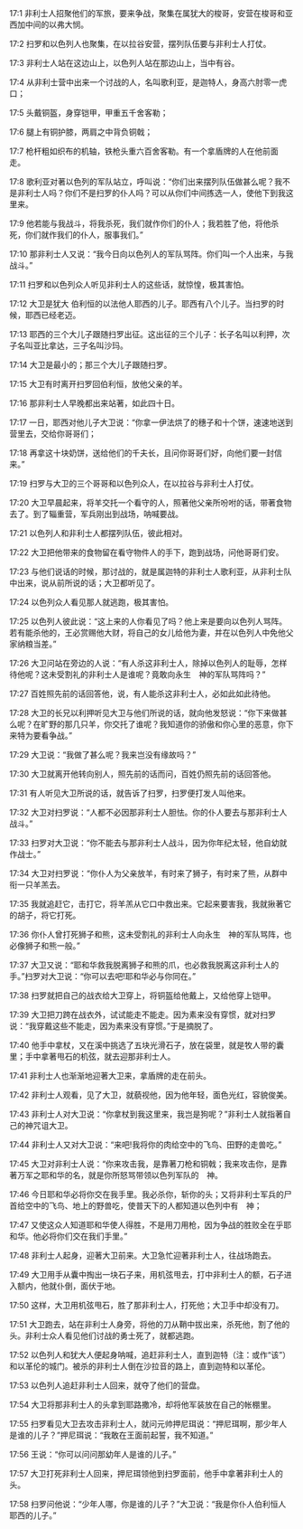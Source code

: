 <a id="1"></a>17:1  非利士人招聚他们的军旅，要来争战，聚集在属犹大的梭哥，安营在梭哥和亚西加中间的以弗大悯。  

<a id="2"></a>17:2  扫罗和以色列人也聚集，在以拉谷安营，摆列队伍要与非利士人打仗。  

<a id="3"></a>17:3  非利士人站在这边山上，以色列人站在那边山上，当中有谷。  

<a id="4"></a>17:4  从非利士营中出来一个讨战的人，名叫歌利亚，是迦特人，身高六肘零一虎口；  

<a id="5"></a>17:5  头戴铜盔，身穿铠甲，甲重五千舍客勒；  

<a id="6"></a>17:6  腿上有铜护膝，两肩之中背负铜戟；  

<a id="7"></a>17:7  枪杆粗如织布的机轴，铁枪头重六百舍客勒。有一个拿盾牌的人在他前面走。  

<a id="8"></a>17:8  歌利亚对著以色列的军队站立，呼叫说：“你们出来摆列队伍做甚么呢？我不是非利士人吗？你们不是扫罗的仆人吗？可以从你们中间拣选一人，使他下到我这里来。  

<a id="9"></a>17:9  他若能与我战斗，将我杀死，我们就作你们的仆人；我若胜了他，将他杀死，你们就作我们的仆人，服事我们。”  

<a id="10"></a>17:10  那非利士人又说：“我今日向以色列人的军队骂阵。你们叫一个人出来，与我战斗。”　  

<a id="11"></a>17:11  扫罗和以色列众人听见非利士人的这些话，就惊惶，极其害怕。  

<a id="12"></a>17:12  大卫是犹大 伯利恒的以法他人耶西的儿子。耶西有八个儿子。当扫罗的时候，耶西已经老迈。  

<a id="13"></a>17:13  耶西的三个大儿子跟随扫罗出征。这出征的三个儿子：长子名叫以利押，次子名叫亚比拿达，三子名叫沙玛。  

<a id="14"></a>17:14  大卫是最小的；那三个大儿子跟随扫罗。  

<a id="15"></a>17:15  大卫有时离开扫罗回伯利恒，放他父亲的羊。  

<a id="16"></a>17:16  那非利士人早晚都出来站著，如此四十日。  

<a id="17"></a>17:17  一日，耶西对他儿子大卫说：“你拿一伊法烘了的穗子和十个饼，速速地送到营里去，交给你哥哥们；  

<a id="18"></a>17:18  再拿这十块奶饼，送给他们的千夫长，且问你哥哥们好，向他们要一封信来。”  

<a id="19"></a>17:19  扫罗与大卫的三个哥哥和以色列众人，在以拉谷与非利士人打仗。  

<a id="20"></a>17:20  大卫早晨起来，将羊交托一个看守的人，照著他父亲所吩咐的话，带著食物去了。到了辎重营，军兵刚出到战场，呐喊要战。  

<a id="21"></a>17:21  以色列人和非利士人都摆列队伍，彼此相对。  

<a id="22"></a>17:22  大卫把他带来的食物留在看守物件人的手下，跑到战场，问他哥哥们安。　  

<a id="23"></a>17:23  与他们说话的时候，那讨战的，就是属迦特的非利士人歌利亚，从非利士队中出来，说从前所说的话；大卫都听见了。  

<a id="24"></a>17:24  以色列众人看见那人就逃跑，极其害怕。  

<a id="25"></a>17:25  以色列人彼此说：“这上来的人你看见了吗？他上来是要向以色列人骂阵。若有能杀他的，王必赏赐他大财，将自己的女儿给他为妻，并在以色列人中免他父家纳粮当差。”  

<a id="26"></a>17:26  大卫问站在旁边的人说：“有人杀这非利士人，除掉以色列人的耻辱，怎样待他呢？这未受割礼的非利士人是谁呢？竟敢向永生　神的军队骂阵吗？”  

<a id="27"></a>17:27  百姓照先前的话回答他，说，有人能杀这非利士人，必如此如此待他。  

<a id="28"></a>17:28  大卫的长兄以利押听见大卫与他们所说的话，就向他发怒说：“你下来做甚么呢？在旷野的那几只羊，你交托了谁呢？我知道你的骄傲和你心里的恶意，你下来特为要看争战。”  

<a id="29"></a>17:29  大卫说：“我做了甚么呢？我来岂没有缘故吗？”  

<a id="30"></a>17:30  大卫就离开他转向别人，照先前的话而问，百姓仍照先前的话回答他。  

<a id="31"></a>17:31  有人听见大卫所说的话，就告诉了扫罗，扫罗便打发人叫他来。  

<a id="32"></a>17:32  大卫对扫罗说：“人都不必因那非利士人胆怯。你的仆人要去与那非利士人战斗。”  

<a id="33"></a>17:33  扫罗对大卫说：“你不能去与那非利士人战斗，因为你年纪太轻，他自幼就作战士。”  

<a id="34"></a>17:34  大卫对扫罗说：“你仆人为父亲放羊，有时来了狮子，有时来了熊，从群中衔一只羊羔去。  

<a id="35"></a>17:35  我就追赶它，击打它，将羊羔从它口中救出来。它起来要害我，我就揪著它的胡子，将它打死。  

<a id="36"></a>17:36  你仆人曾打死狮子和熊，这未受割礼的非利士人向永生　神的军队骂阵，也必像狮子和熊一般。”  

<a id="37"></a>17:37  大卫又说：“耶和华救我脱离狮子和熊的爪，也必救我脱离这非利士人的手。”扫罗对大卫说：“你可以去吧!耶和华必与你同在。”  

<a id="38"></a>17:38  扫罗就把自己的战衣给大卫穿上，将铜盔给他戴上，又给他穿上铠甲。　  

<a id="39"></a>17:39  大卫把刀跨在战衣外，试试能走不能走。因为素来没有穿惯，就对扫罗说：“我穿戴这些不能走，因为素来没有穿惯。”于是摘脱了。  

<a id="40"></a>17:40  他手中拿杖，又在溪中挑选了五块光滑石子，放在袋里，就是牧人带的囊里；手中拿著甩石的机弦，就去迎那非利士人。  

<a id="41"></a>17:41  非利士人也渐渐地迎著大卫来，拿盾牌的走在前头。  

<a id="42"></a>17:42  非利士人观看，见了大卫，就藐视他，因为他年轻，面色光红，容貌俊美。  

<a id="43"></a>17:43  非利士人对大卫说：“你拿杖到我这里来，我岂是狗呢？”非利士人就指著自己的神咒诅大卫。　  

<a id="44"></a>17:44  非利士人又对大卫说：“来吧!我将你的肉给空中的飞鸟、田野的走兽吃。”  

<a id="45"></a>17:45  大卫对非利士人说：“你来攻击我，是靠著刀枪和铜戟；我来攻击你，是靠著万军之耶和华的名，就是你所怒骂带领以色列军队的　神。  

<a id="46"></a>17:46  今日耶和华必将你交在我手里。我必杀你，斩你的头；又将非利士军兵的尸首给空中的飞鸟、地上的野兽吃，使普天下的人都知道以色列中有　神；  

<a id="47"></a>17:47  又使这众人知道耶和华使人得胜，不是用刀用枪，因为争战的胜败全在乎耶和华。他必将你们交在我们手里。”  

<a id="48"></a>17:48  非利士人起身，迎著大卫前来。大卫急忙迎著非利士人，往战场跑去。  

<a id="49"></a>17:49  大卫用手从囊中掏出一块石子来，用机弦甩去，打中非利士人的额，石子进入额内，他就仆倒，面伏于地。  

<a id="50"></a>17:50  这样，大卫用机弦甩石，胜了那非利士人，打死他；大卫手中却没有刀。  

<a id="51"></a>17:51  大卫跑去，站在非利士人身旁，将他的刀从鞘中拔出来，杀死他，割了他的头。非利士众人看见他们讨战的勇士死了，就都逃跑。  

<a id="52"></a>17:52  以色列人和犹大人便起身呐喊，追赶非利士人，直到迦特（注：或作“该”）和以革伦的城门。被杀的非利士人倒在沙拉音的路上，直到迦特和以革伦。  

<a id="53"></a>17:53  以色列人追赶非利士人回来，就夺了他们的营盘。  

<a id="54"></a>17:54  大卫将那非利士人的头拿到耶路撒冷，却将他军装放在自己的帐棚里。  

<a id="55"></a>17:55  扫罗看见大卫去攻击非利士人，就问元帅押尼珥说：“押尼珥啊，那少年人是谁的儿子？”押尼珥说：“我敢在王面前起誓，我不知道。”  

<a id="56"></a>17:56  王说：“你可以问问那幼年人是谁的儿子。”  

<a id="57"></a>17:57  大卫打死非利士人回来，押尼珥领他到扫罗面前，他手中拿著非利士人的头。  

<a id="58"></a>17:58  扫罗问他说：“少年人哪，你是谁的儿子？”大卫说：“我是你仆人伯利恒人耶西的儿子。”  
